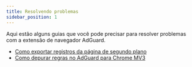 ```yaml
---
title: Resolvendo problemas
sidebar_position: 1
---
```


Aqui estão alguns guias que você pode precisar para resolver problemas com a extensão de navegador AdGuard.

- [Como exportar registros da página de segundo plano](/adguard-browser-extension/solving-problems/logs.md)
- [Como depurar regras no AdGuard para Chrome MV3](/adguard-browser-extension/solving-problems/debug-rules.md)
